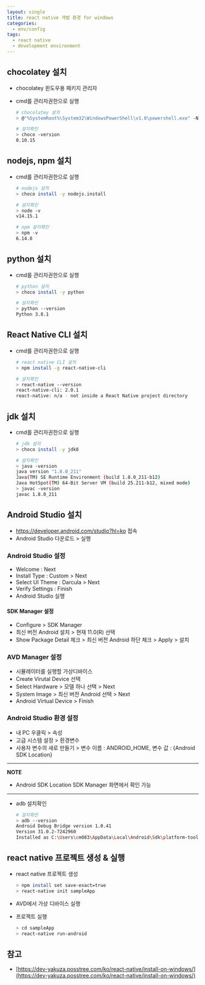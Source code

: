 ```yaml
---
layout: single
title: react native 개발 환경 for windows
categories: 
  - env/config
tags: 
  - react native
  - development environment
---
```


## chocolatey 설치

- chocolatey 윈도우용 패키지 관리자
- cmd를 관리자권한으로 실행

  ~~~bash
  # chocolatey 설치
  > @"%SystemRoot%\System32\WindowsPowerShell\v1.0\powershell.exe" -NoProfile -InputFormat None -ExecutionPolicy Bypass -Command "iex ((New-Object System.Net.WebClient).DownloadString('https://chocolatey.org/install.ps1'))" && SET "PATH=%PATH%;%ALLUSERSPROFILE%\chocolatey\bin"
  
  # 설치확인
  > choco -version
  0.10.15
  ~~~

## nodejs, npm 설치

- cmd를 관리자권한으로 실행

  ~~~bash
  # nodejs 설치
  > choco install -y nodejs.install

  # 설치확인
  > node -v
  v14.15.1

  # npm 설치확인
  > npm -v
  6.14.8
  ~~~

## python 설치

- cmd를 관리자권한으로 실행

  ~~~bash
  # python 설치
  > choco install -y python

  # 설치확인
  > python --version
  Python 3.8.1
  ~~~

## React Native CLI 설치

- cmd를 관리자권한으로 실행

  ~~~bash
  # react native CLI 설치
  > npm install -g react-native-cli

  # 설치확인
  > react-native --version
  react-native-cli: 2.0.1
  react-native: n/a - not inside a React Native project directory
  ~~~

## jdk 설치

- cmd를 관리자권한으로 실행

  ~~~bash
  # jdk 설치
  > choco install -y jdk8

  # 설치확인
  > java -version
  java version "1.8.0_211"
  Java(TM) SE Runtime Environment (build 1.8.0_211-b12)
  Java HotSpot(TM) 64-Bit Server VM (build 25.211-b12, mixed mode)
  > javac -version
  javac 1.8.0_211
  ~~~

## Android Studio 설치

- https://developer.android.com/studio?hl=ko 접속
- Android Studio 다운로드 > 실행

### Android Studio 설정

- Welcome : Next
- Install Type : Custom > Next
- Select UI Theme : Darcula > Next
- Verify Settings : Finish
- Android Studio 실행

#### SDK Manager 설정

- Configure > SDK Manager
- 최신 버전 Android 설치 > 현재 11.0(R) 선택 
- Show Package Detail 체크 > 최신 버전 Android 하단 체크 > Apply > 설치

### AVD Manager 설정

- 시뮬레이터를 실행할 가상디바이스
- Create Virutal Device 선택
- Select Hardware > 모델 하나 선택 > Next
- System Image > 최신 버전 Android 선택 > Next
- Android Virtual Device > Finish

### Android Studio 환경 설정

- 내 PC 우클릭 > 속성
- 고급 시스템 설정 > 환경변수
- 사용자 변수의 새로 만들기 > 변수 이름 : ANDROID_HOME, 변수 값 : {Android SDK Location}

---

**NOTE**

- Android SDK Location SDK Manager 화면에서 확인 가능

---

- adb 설치확인

  ~~~bash
  # 설치확인
  > adb --version
  Android Debug Bridge version 1.0.41
  Version 31.0.2-7242960
  Installed as C:\Users\cm083\AppData\Local\Android\Sdk\platform-tools\adb.exe
  ~~~

## react native 프로젝트 생성 & 실행

- react native 프로젝트 생성

  ~~~bash
  > npm install set save-exact=true
  > react-native init sampleApp
  ~~~

- AVD에서 가상 디바이스 실행

- 프로젝트 실행

  ~~~bash
  > cd sampleApp
  > react-native run-android
  ~~~


## 참고
- [https://dev-yakuza.posstree.com/ko/react-native/install-on-windows/](https://dev-yakuza.posstree.com/ko/react-native/install-on-windows/)